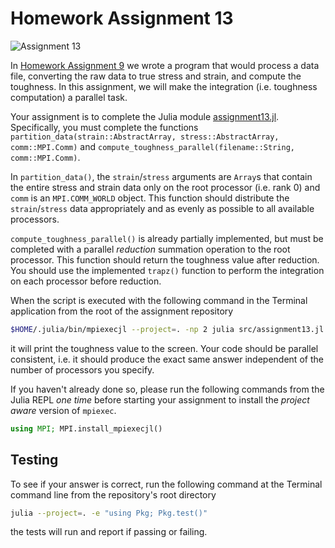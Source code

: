 # Homework Assignment 13

![Assignment 13](https://github.com/PGE383-HPC/assignment13-solution/actions/workflows/main.yml/badge.svg)

In [Homework Assignment 9](https://github.com/PGE383-HPC/assignment9) we wrote a program that would process a data file, converting the raw data to true stress and strain, and compute the toughness.  In this assignment, we will make the integration (i.e. toughness computation) a parallel task.

Your assignment is to complete the Julia module [assignment13.jl](src/assignment13.jl).  Specifically, you must complete the functions `partition_data(strain::AbstractArray, stress::AbstractArray, comm::MPI.Comm)` and `compute_toughness_parallel(filename::String, comm::MPI.Comm)`. 

In `partition_data()`, the `strain`/`stress` arguments are `Array`s that contain the entire stress and strain data only on the root processor (i.e. rank 0) and `comm` is an `MPI.COMM_WORLD` object.  This function should distribute the `strain`/`stress` data appropriately and as evenly as possible to all available processors.

`compute_toughness_parallel()` is already partially implemented, but must be completed with a parallel *reduction* summation operation to the root processor.  This function should return the toughness value after reduction. You should use the implemented `trapz()` function to perform the integration on each processor before reduction.

When the script is executed with the following command in the Terminal application from the root of the assignment repository

```bash
$HOME/.julia/bin/mpiexecjl --project=. -np 2 julia src/assignment13.jl 'data/data.csv'
```

it will print the toughness value to the screen. Your code should be parallel consistent, i.e. it should produce the exact same answer independent of the number of processors you specify.

If you haven't already done so, please run the following commands from the Julia REPL *one time* before starting your assignment to install the *project aware* version of `mpiexec`.

```julia
using MPI; MPI.install_mpiexecjl()
```

## Testing

To see if your answer is correct, run the following command at the Terminal
command line from the repository's root directory

```bash
julia --project=. -e "using Pkg; Pkg.test()"
```

the tests will run and report if passing or failing.

